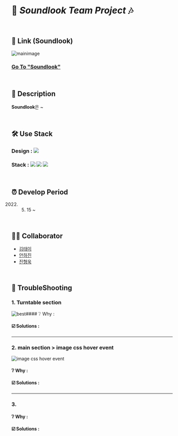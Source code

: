 # 🎵 _Soundlook Team Project_ 🎶

<br>

## 💽 Link (Soundlook)
![mainimage](https://user-images.githubusercontent.com/100752008/177665396-3b242cc1-f873-4f10-92ff-ba2b56913f8b.png)

### [Go To "Soundlook"](https://huunguk.github.io/SoundLook)

<br>

## 🔎 Description

**Soundlook**은 ~

<!-- 여행을 기반으로한 정보 공유 및 커뮤니티 기능을 가지고 있습니다.
We are traveling의 약자이며 여행자들을 대상으로 서비스를 제공합니다.  
     -->
     
<br>

## 🛠 Use Stack
### Design : <img src="https://img.shields.io/badge/Figma-F24E1E?style=for-the-badg=flat-square&logo=Figma&logoColor=white"/>
### Stack : <img src="https://img.shields.io/badge/Html-E34F26?style=for-the-badg=flat-square&logo=Html5&logoColor=white"/> <img src="https://img.shields.io/badge/Css-1572B6?style=for-the-badg=flat-square&logo=Css3&logoColor=white"/> <img src="https://img.shields.io/badge/Javascript-F7DF1E?style=for-the-badg=flat-square&logo=Javascript&logoColor=white"/>

<br>

## ⏰ Develop Period
2022. 05. 15 ~  

<br>

## 👩‍💻 Collaborator
- [김태이](https://github.com/taeyeess)
- [안하진](https://github.com/hajinAHN)
- [진형욱](https://github.com/huunguk)

<br>

## 📌 TroubleShooting 
### 1. Turntable section
![best](https://user-images.githubusercontent.com/100752008/178894308-9a8264c1-eca5-4882-86dc-e0e32a4bfad6.png)#### ❔ Why :
#### ☑️ Solutions : 

***
### 2. main section > image css hover event
![image css hover event](https://user-images.githubusercontent.com/100752008/178894189-b278348a-14d8-4c28-942d-27122ab1a3f9.png)
#### ❔ Why :
#### ☑️ Solutions : 

***
### 3. 
#### ❔ Why :
#### ☑️ Solutions : 
